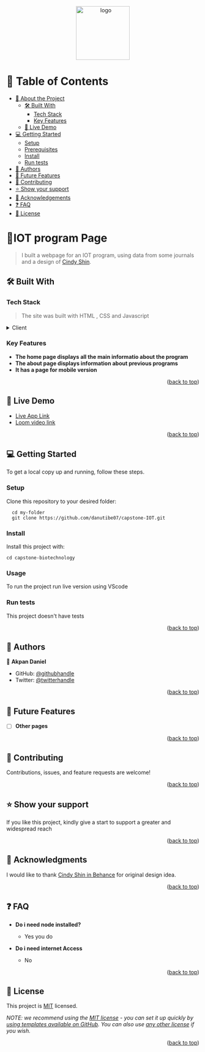 <a name="readme-top"></a>

<div align="center">

  <img src="murple_logo.png" alt="logo" width="140"  height="auto" />
  <br/>

</div>

# 📗 Table of Contents

- [📖 About the Project](#about-project)
  - [🛠 Built With](#built-with)
    - [Tech Stack](#tech-stack)
    - [Key Features](#key-features)
  - [🚀 Live Demo](#live-demo)
- [💻 Getting Started](#getting-started)
  - [Setup](#setup)
  - [Prerequisites](#prerequisites)
  - [Install](#install)
  - [Run tests](#run-tests)
- [👥 Authors](#authors)
- [🔭 Future Features](#future-features)
- [🤝 Contributing](#contributing)
- [⭐️ Show your support](#support)
- [🙏 Acknowledgements](#acknowledgements)
- [❓ FAQ](#faq)
- [📝 License](#license)

# 📖IOT program Page <a name="about-project"></a>

> I built a webpage for an IOT program, using data from some journals and a design of [Cindy Shin](https://www.behance.net/adagio07).


## 🛠 Built With <a name="built-with"></a>

### Tech Stack <a name="tech-stack"></a>

> The site was built with HTML , CSS and Javascript

<details>
  <summary>Client</summary>
  <ul>
    <li><a href="https://www.javascript.com/">JavaScript</a></li>
  </ul>
</details>



### Key Features <a name="key-features"></a>


- **The home page displays all the main informatio  about the program**
- **The about page displays information about previous programs**
- **It has a page for mobile version**

<p align="right">(<a href="#readme-top">back to top</a>)</p>


## 🚀 Live Demo <a name="live-demo"></a>


- [Live App Link](https://danutibe07.github.io/capstone-IOT/)
- [Loom video link](https://www.loom.com/share/d311f2f914e94f55894addc2f4833f20)

<p align="right">(<a href="#readme-top">back to top</a>)</p>


## 💻 Getting Started <a name="getting-started"></a>

To get a local copy up and running, follow these steps.

### Setup

Clone this repository to your desired folder:

```
  cd my-folder
  git clone https://github.com/danutibe07/capstone-IOT.git
```

### Install

Install this project with:


```
cd capstone-biotechnology

```

### Usage

To run the project run live version using VScode


### Run tests

This project doesn't have tests

<p align="right">(<a href="#readme-top">back to top</a>)</p>


## 👥 Authors <a name="authors"></a>


👤 **Akpan Daniel**

- GitHub: [@githubhandle](https://github.com/danutibe07)
- Twitter: [@twitterhandle](https://twitter.com/Danielutibe07?t=2kvKPTZQ7IGCw2FugE9xCQ&s=09)


<p align="right">(<a href="#readme-top">back to top</a>)</p>

## 🔭 Future Features <a name="future-features"></a>


- [ ] **Other pages**

<p align="right">(<a href="#readme-top">back to top</a>)</p>


## 🤝 Contributing <a name="contributing"></a>

Contributions, issues, and feature requests are welcome!


<p align="right">(<a href="#readme-top">back to top</a>)</p>

<!-- SUPPORT -->

## ⭐️ Show your support <a name="support"></a>

If you like this project, kindly give a start to support a greater and widespread reach

<p align="right">(<a href="#readme-top">back to top</a>)</p>


## 🙏 Acknowledgments <a name="acknowledgements"></a>

I would like to thank [Cindy Shin in Behance](https://www.behance.net/adagio07) for original design idea.

<p align="right">(<a href="#readme-top">back to top</a>)</p>


## ❓ FAQ <a name="faq"></a>


- **Do i need node installed?**

  - Yes you do

- **Do i need internet Access**

  - No

<p align="right">(<a href="#readme-top">back to top</a>)</p>


## 📝 License <a name="license"></a>

This project is [MIT](./LICENSE) licensed.

_NOTE: we recommend using the [MIT license](https://choosealicense.com/licenses/mit/) - you can set it up quickly by [using templates available on GitHub](https://docs.github.com/en/communities/setting-up-your-project-for-healthy-contributions/adding-a-license-to-a-repository). You can also use [any other license](https://choosealicense.com/licenses/) if you wish._

<p align="right">(<a href="#readme-top">back to top</a>)</p>
